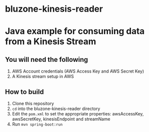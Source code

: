 # bluzone-kinesis-reader
Java example for consuming data from a Kinesis Stream
==========================

## You will need the following
1.  AWS Account credentials (AWS Access Key and AWS Secret Key)
1.  A Kinesis stream setup in AWS

## How to build
1.  Clone this repository
1.  `cd` into the bluzone-kinesis-reader directory
1.  Edit the `pom.xml` to set the appropriate properties:  awsAccessKey, awsSecretKey, kinesisEndpoint and streamName
1.  Run `mvn spring-boot:run`


